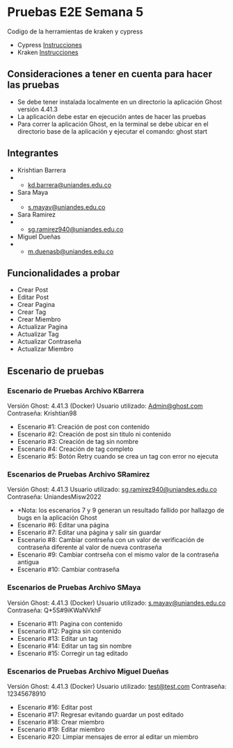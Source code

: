 # Pruebas E2E Semana 5
Codigo de la herramientas de kraken y cypress
* Cypress [Instrucciones](Cypress/README.md)
* Kraken [Instrucciones](Kraken/README.md)

## Consideraciones a tener en cuenta para hacer las pruebas
* Se debe tener instalada localmente en un directorio la aplicación Ghost versión 4.41.3
* La aplicación debe estar en ejecución antes de hacer las pruebas
* Para correr la aplicación Ghost, en la terminal se debe ubicar en el directorio base de la aplicación y ejecutar el comando: ghost start

## Integrantes
* Krishtian Barrera
* * kd.barrera@uniandes.edu.co
* Sara Maya
* * s.mayav@uniandes.edu.co
* Sara Ramirez
* * sg.ramirez940@uniandes.edu.co
* Miguel Dueñas
* * m.duenasb@uniandes.edu.co
## Funcionalidades a probar
* Crear Post
* Editar Post
* Crear Pagina
* Crear Tag
* Crear Miembro
* Actualizar Pagina
* Actualizar Tag
* Actualizar Contraseña
* Actualizar Miembro
## Escenario de pruebas
### Escenario de Pruebas Archivo KBarrera 
  Versión Ghost: 4.41.3 (Docker)
  Usuario utilizado: Admin@ghost.com
  Contraseña: Krishtian98
* Escenario #1: Creación de post con contenido
* Escenario #2: Creación de post sin titulo ni contenido
* Escenario #3: Creación de tag sin nombre
* Escenario #4: Creación de tag completo
* Escenario #5: Botón Retry cuando se crea un tag con error no ejecuta

### Escenarios de Pruebas Archivo SRamirez 
  Versión Ghost: 4.41.3 
  Usuario utilizado: sg.ramirez940@uniandes.edu.co
  Contraseña: UniandesMisw2022
* *Nota: los escenarios 7 y 9 generan un resultado fallido por hallazgo de bugs en la aplicación Ghost
* Escenario #6: Editar una página
* Escenario #7: Editar una página y salir sin guardar
* Escenario #8: Cambiar contrseña con un valor de verificación de contraseña diferente al valor de nueva contraseña
* Escenario #9: Cambiar contrseña con el mismo valor de la contraseña antigua
* Escenario #10: Cambiar contraseña

### Escenarios de Pruebas Archivo SMaya
  Versión Ghost: 4.41.3 (Docker)
  Usuario utilizado: s.mayav@uniandes.edu.co
  Contraseña: Q*5S#9iKWaNVkhF
* Escenario #11: Pagina con contenido
* Escenario #12: Pagina sin contenido
* Escenario #13: Editar un tag
* Escenario #14: Editar un tag sin nombre
* Escenario #15: Corregir un tag editado

### Escenarios de Pruebas Archivo Miguel Dueñas
Versión Ghost: 4.41.3 (Docker)
  Usuario utilizado: test@test.com
  Contraseña: 12345678910
* Escenario #16: Editar post
* Escenario #17: Regresar evitando guardar un post editado
* Escenario #18: Crear miembro
* Escenario #19: Editar miembro
* Escenario #20: Limpiar mensajes de error al editar un miembro

